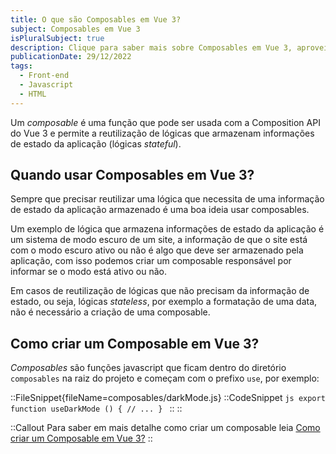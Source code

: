 ```yaml
---
title: O que são Composables em Vue 3?
subject: Composables em Vue 3
isPluralSubject: true
description: Clique para saber mais sobre Composables em Vue 3, aproveite também para explorar mais conteúdos sobre Front-end, Javascript e HTML.
publicationDate: 29/12/2022
tags:
  - Front-end
  - Javascript
  - HTML
---
```


Um *composable* é uma função que pode ser usada com a Composition API do Vue 3 e permite a reutilização de lógicas que armazenam informações de estado da aplicação (lógicas *stateful*).

<!-- TODO: Future link
::Callout
Para saber o que é Composition API leia [O que é Composition API em Vue 3?](/glossary/composition-api-vue-3)
::
-->

## Quando usar Composables em Vue 3?

Sempre que precisar reutilizar uma lógica que necessita de uma informação de estado da aplicação armazenado é uma boa ideia usar composables.

Um exemplo de lógica que armazena informações de estado da aplicação é um sistema de modo escuro de um site, a informação de que o site está com o modo escuro ativo ou não é algo que deve ser armazenado pela aplicação, com isso podemos criar um composable responsável por informar se o modo está ativo ou não.

Em casos de reutilização de lógicas que não precisam da informação de estado, ou seja, lógicas *stateless*, por exemplo a formatação de uma data, não é necessário a criação de uma composable.

## Como criar um Composable em Vue 3?

*Composables* são funções javascript que ficam dentro do diretório `composables` na raiz do projeto e começam com o prefixo `use`, por exemplo:

::FileSnippet{fileName=composables/darkMode.js}
  ::CodeSnippet
    ```js
    export function useDarkMode () {
      // ...
    }
    ```
  ::
::

::Callout
Para saber em mais detalhe como criar um composable leia [Como criar um Composable em Vue 3?](/articles/como-criar-composable-vue-3)
::
